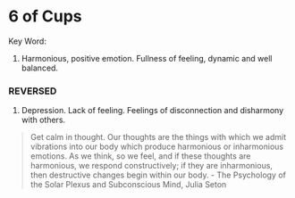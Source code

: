 # 6 of Cups

Key Word: 

1) Harmonious, positive emotion. Fullness of feeling, dynamic and well balanced.


### REVERSED ###

1) Depression. Lack of feeling. Feelings of disconnection and disharmony with others.



>Get calm in thought. Our thoughts are the things with which we admit vibrations into our body which produce harmonious or inharmonious emotions. As we think, so we feel, and if these thoughts are harmonious, we respond constructively; if they are inharmonious, then destructive changes begin within our body. - The Psychology of the Solar Plexus and Subconscious Mind, Julia Seton